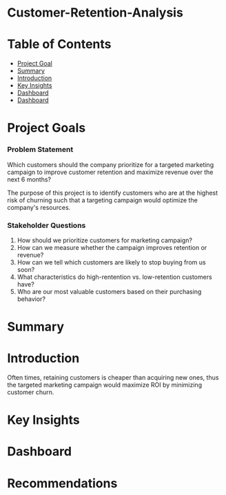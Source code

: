 # Customer-Retention-Analysis

# Table of Contents
- [Project Goal](#Project-Goal)
- [Summary](#Summaryl)
- [Introduction](#Introduction)
- [Key Insights](#Key-Insights)
- [Dashboard](#Dashboard)
- [Dashboard](#Recommendations)


# Project Goals
### Problem Statement
Which customers should the company prioritize for a targeted marketing campaign to improve customer retention and maximize revenue over the next 6 months?

The purpose of this project is to identify customers who are at the highest risk of churning such that a targeting campaign would optimize the company's resources. 


### Stakeholder Questions
1. How should we prioritize customers for marketing campaign?
2. How can we measure whether the campaign improves retention or revenue?
3. How can we tell which customers are likely to stop buying from us soon?
4. What characteristics do high-rentention vs. low-retention customers have?
5. Who are our most valuable customers based on their purchasing behavior?

# Summary 

# Introduction
Often times, retaining customers is cheaper than acquiring new ones, thus the targeted marketing campaign would maximize ROI by minimizing customer churn. 

# Key Insights

# Dashboard

# Recommendations









<!--Annotations
Table of Contents:
- [Section title](#section-title)


-->
